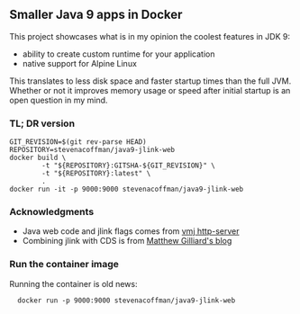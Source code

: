 ## Smaller Java 9 apps in Docker

This project showcases what is in my opinion the coolest features in JDK 9:

 * ability to create custom runtime for your application
 * native support for Alpine Linux

This translates to less disk space and faster startup times than the full JVM. Whether or not it improves memory usage or speed after initial startup is an open question in my mind.

### TL; DR version

```
GIT_REVISION=$(git rev-parse HEAD)
REPOSITORY=stevenacoffman/java9-jlink-web
docker build \
        -t "${REPOSITORY}:GITSHA-${GIT_REVISION}" \
        -t "${REPOSITORY}:latest" \
        .
docker run -it -p 9000:9000 stevenacoffman/java9-jlink-web
```

### Acknowledgments

+ Java web code and jlink flags comes from [vmj http-server](https://github.com/vmj/http-server)
+ Combining jlink with CDS is from [Matthew Gilliard's blog](http://mjg123.github.io/2017/11/07/Java-modules-and-jlink.html)

### Run the container image

Running the container is old news:

```
  docker run -p 9000:9000 stevenacoffman/java9-jlink-web
```

